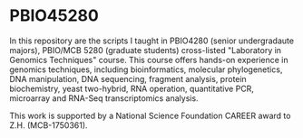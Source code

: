 # PBIO45280

In this repository are the scripts I taught in PBIO4280 (senior undergradaute majors), PBIO/MCB 5280 (graduate students) cross-listed "Laboratory in Genomics Techniques" course.  This course offers hands-on experience in genomics techniques, including bioinformatics, molecular phylogenetics, DNA manipulation, DNA sequencing, fragment analysis, protein biochemistry, yeast two-hybrid, RNA operation, quantitative PCR, microarray and RNA-Seq transcriptomics analysis.

This work is supported by a National Science Foundation CAREER award to Z.H. (MCB-1750361).
